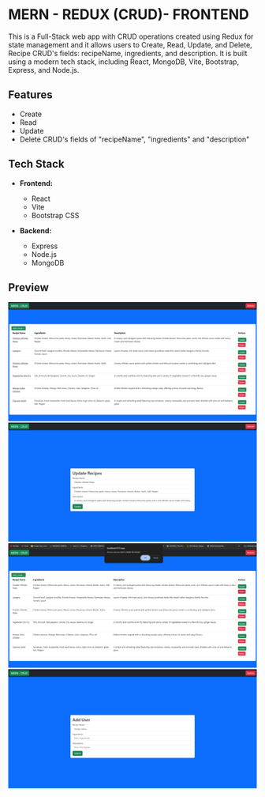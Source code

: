 # MERN - REDUX (CRUD)- FRONTEND

This is a Full-Stack web app with CRUD operations created using Redux for state management and it allows users to Create, Read, Update, and Delete, Recipe CRUD's fields: recipeName, ingredients, and description. It is built using a modern tech stack, including React, MongoDB, Vite, Bootstrap, Express, and Node.js.

## Features

- Create
- Read
- Update
- Delete
  CRUD's fields of "recipeName", "ingredients" and "description"

## Tech Stack

- **Frontend:**
  - React
  - Vite
  - Bootstrap CSS
  
- **Backend:**
  - Express
  - Node.js
  - MongoDB

## Preview
![Sample Image](./ss-01.png)
![Sample Image](./ss-02.png)
![Sample Image](./ss-03.png)
![Sample Image](./ss-04.png)

